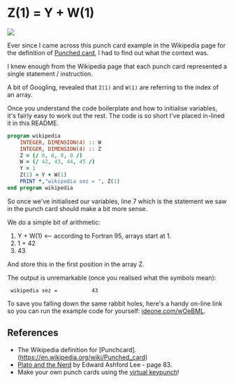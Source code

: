# Z(1) = Y + W(1)

<img src="https://upload.wikimedia.org/wikipedia/commons/5/58/FortranCardPROJ039.agr.jpg"/>

Ever since I came across this punch card example in the Wikipedia page for the definition of [Punched card](https://en.wikipedia.org/wiki/Punched_card), I had to find out what the context was.

I knew enough from the Wikipedia page that each punch card represented a single statement / instruction.

A bit of Googling, revealed that `Z(1)` and `W(1)` are referring to the index of an array.

Once you understand the code boilerplate and how to initialise variables, it's fairly easy to work out the rest. The code is so short I've placed in-lined it in this README.

```fortran
program wikipedia
    INTEGER, DIMENSION(4) :: W
    INTEGER, DIMENSION(4) :: Z
    Z = (/ 0, 0, 0, 0 /)
    W = (/ 42, 43, 44, 45 /)
    Y = 1
    Z(1) = Y + W(1)
    PRINT *,"wikipedia sez = ", Z(1)
end program wikipedia
```

So once we've initialised our variables, line 7 which is the statement we saw in the punch card should make a bit more sense.

We do a simple bit of arithmetic:

1. Y + W(1) <-- according to Fortran 95, arrays start at 1.
1. 1 + 42
1. 43

And store this in the first position in the array Z.

The output is unremarkable (once you realised what the symbols mean):

```shell
 wikipedia sez =           43
```

To save you falling down the same rabbit holes, here's a handy on-line link so you can run the example code for yourself: [ideone.com/wOeBML](https://ideone.com/wOeBML).

## References

- The Wikipedia definition for [Punchcard].(https://en.wikipedia.org/wiki/Punched_card)
- [Plato and the Nerd](https://books.google.co.uk/books?id=DYc3DwAAQBAJ&pg=PA82&lpg=PA82&dq=z(1)+%3D+y+%2B+w(1)+fortran+punch+card&source=bl&ots=_CU69ZMr6i&sig=-V9YM1-tYKZJk67ppcwZ8x0FHFA&hl=en&sa=X&ved=0ahUKEwiFms-g8a_ZAhUHesAKHR_1DRQQ6AEIWjAF#v=onepage&q=fortran&f=false) by Edward Ashford Lee - page 83.
- Make your own punch cards using the [virtual keypunch](http://www.masswerk.at/keypunch/)!